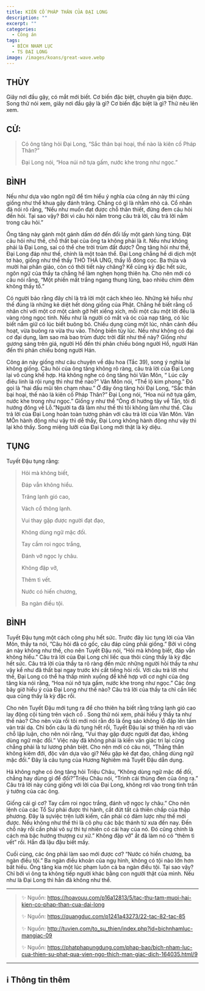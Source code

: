 ```yaml
---
title: KIẾN CỐ PHÁP THÂN CỦA ĐẠI LONG
description: ""
excerpt: ""
categories:
  - Công án
tags:
  - BÍCH NHAM LỤC
  - TS ĐẠI LONG
image: /images/koans/great-wave.webp
---
```


## THÙY

Giây nơi đầu gậy, có mắt mới biết. Cơ biến đặc biệt, chuyên gia biện được. Song thử nói xem, giây nơi đầu gậy là gì? Cơ biến đặc biệt là gì? Thử nêu lên xem.

## CỬ:

> Có ông tăng hỏi Đại Long, “Sắc thân bại hoại, thế nào là kiên cố Pháp Thân?” 
> 
> Đại Long nói, “Hoa núi nở tựa gấm, nước khe trong như ngọc.”

## BÌNH

Nếu như dựa vào ngôn ngữ để tìm hiểu ý nghĩa của công án này thì cũng giống như thể khua gậy đánh trăng. Chẳng có gì là nhằm nhò cả. Cổ nhân đã nói rõ rằng, “Nếu như muốn đạt được chỗ thân thiết, đừng đem câu hỏi đến hỏi. Tại sao vậy? Bởi vì câu hỏi nằm trong câu trả lời, câu trả lời nằm trong câu hỏi.”

Ông tăng này gánh một gánh dấm dớ đến đổi lấy một gánh lúng túng. Đặt câu hỏi như thế, chỗ thất bại của ông ta không phải là ít. Nếu như không phải là Đại Long, sai có thể che trời trùm đất được? Ông tăng hỏi như thế, Đại Long đáp như thế, chính là một toàn thể. Đại Long chẳng hề di dịch một tơ hào, giống như thể thấy THỎ THẢ ƯNG, thấy lỗ đóng cọc. Ba thừa và mười hai phần giáo, còn có thời tiết này chăng? Kể cũng kỳ đặc hết sức, ngôn ngữ của thầy ta chẳng hề làm nghẹn họng thiên hạ. Cho nên mới có câu nói rằng, “Một phiến mất trắng ngang thung lũng, bao nhiêu chim đêm không thấy tổ.”

Có người bảo rằng đây chỉ là trả lời một cách khéo léo. Những kẻ hiểu như thế đúng là những kẻ diệt hết dòng giống của Phật. Chẳng hề biết rằng cổ nhân chỉ với một cơ một cảnh gỡ hết xiếng xích, mỗi một câu một lời đều là vàng ròng ngọc tinh. Nếu như là người có mắt và óc của nạp tăng, có lúc biết nắm giữ có lúc biết buông bỏ. Chiếu dụng cùng một lúc, nhân cảnh đều hoạt, vừa buông ra vừa thu vào. Thông biến tùy lúc. Nếu như không có đại cơ đại dụng, làm sao mà bao trùm được trời đất như thế này? Giống như gương sáng trên giá, người Hồ đến thì phản chiếu bóng người Hồ, người Hán đến thì phản chiếu bóng người Hán.

Công án này giống như câu chuyện về dậu hoa (Tắc 39), song ý nghĩa lại không giống. Câu hỏi của ông tăng không rõ ràng, câu trả lời của Đại Long lại vô cùng khế hợp. Há không nghe có ông tăng hỏi Vân Môn, “ Lúc cây điêu linh lá rôi rụng thì như thế nào?” Vân Môn nói, “Thể lộ kim phong.” Đó gọi là “hai đầu mũi tên chạm nhau.” Ở đây ông tăng hỏi Đại Long, “Sắc thân bại hoại, thế nào là kiên cố Pháp Thân?” Đại Long nói, “Hoa núi nở tựa gấm, nước khe trong như ngọc.” Giống y như thể “Ông đi hướng tây về Tần, tôi đi hướng đông về Lỗ.”Người ta đã làm như thế thì tôi không làm như thế. Câu trả lời của Đại Long hoàn toàn tương phản với câu trả lời của Vân Môn. Vân MÔn hành động như vậy thì dễ thấy, Đại Long không hành động như vậy thì lại khó thấy. Song miệng lưỡi của Đại Long mới thật là kỳ diệu.

## TỤNG

Tuyết Đậu tụng rằng:

> Hỏi mà không biết,
>
> Đáp vẫn không hiểu.
>
> Trăng lạnh gió cao,
>
> Vách cổ thông lạnh.
>
> Vui thay gặp được người đạt đạo,
>
> Không dùng ngữ mặc đối.
>
> Tay cầm roi ngọc trắng,
>
> Đánh vỡ ngọc ly châu.
>
> Không đập vỡ,
>
> Thêm tì vết.
>
> Nước có hiến chương,
>
> Ba ngàn điều tội.

## BÌNH

Tuyết Đậu tụng một cách công phu hết sức. Trước đây lúc tụng lời của Vân Môn, thầy ta nói, ”Câu hỏi đã có gốc, câu đáp cũng phải giống.” Bởi vì công án này không như thế, cho nên Tuyết Đậu nói, “Hỏi mà không biết, đáp vẫn không hiểu.” Câu trả lời của Đại Long chỉ liếc qua thôi cũng thấy là kỳ đặc hết sức. Câu trả lời của thầy ta rõ ràng đến mức những người hỏi thầy ta như vậy kể như đã thất bại ngay trước khi cất tiếng hỏi rồi. Với câu trả lời như thế, Đại Long có thể hạ thấp mình xuống để khế hợp với cơ nghi của ông tăng kia nói rằng, “Hoa núi nở tựa gấm, nước khe trong như ngọc.” Các ông bây giờ hiểu ý của Đại Long như thế nào? Câu trả lời của thầy ta chỉ cần liếc qua cũng thấy là kỳ đặc rồi.

Cho nên Tuyết Đậu mới tụng ra để cho thiên hạ biết rằng trăng lạnh gió cao lay động cội tùng trên vách cổ . Song thử nói xem, phải hiểu ý thầy ta như thế nào? Cho nên vừa rồi tôi mới nói rằn đó là ống sáo không lỗ đập lên tấm vản trải dạ. Chỉ bốn câu là đủ tụng hết rồi, Tuyết Đậu lại sợ thiên hạ rơi vào chỗ lập luận, cho nên nói rằng, “Vui thay gặp được người đạt đạo, không dùng ngữ mặc đối.” Việc này đã không phải là kiến văn giác tri lại cũng chẳng phải là tư lương phân biệt. Cho nên mới có câu nói, “Thẳng thắn không kiêm đới, độc văn dựa vào gì? Nếu gặp kẻ đạt đạo, chẳng dùng ngữ mặc đối.” Đây là câu tụng của Hương Nghiêm mà Tuyết Đậu dẫn dụng.

Há không nghe có ông tăng hỏi Triệu Châu, “Không dùng ngữ mặc để đối, chẳng hay dùng gì để đối?”Triệu Châu nói, “Trình cái thùng đen của ông ra.” Câu trả lời này cũng giống với lời của Đại Long, không rơi vào trong tình trần ý tưởng của các ông.

Giống cái gì cơ? Tay cầm roi ngọc trắng, đánh vỡ ngọc ly châu.” Cho nên lệnh của các Tổ Sư phải được thi hành, cắt đứt tất cả thiên chấp của thập phương. Đây là sựviệc trên lưỡi kiếm, cần phải có đảm lược như thế mới được. Nếu không như thế thì là cô phụ các bậc thánh từ xưa đến nay. Đến chỗ này rồi cần phải vô sự thì tự nhiên có cái hay của nó. Đó cũng chính là cách mà bậc hướng thượng cư xử.” Không đập vỡ” ắt đã làm nó có “thêm tì vết” rồi. Hẳn đã lậu đậu biết mấy.

Cuối cùng, các ông phải làm sao mới được cơ? “Nước có hiến chương, ba ngàn điều tội.” Ba ngàn điều khoản của ngụ hình, không có tội nào lớn hơn bất hiếu. Ông tăng kia một lúc phạm luôn cả ba ngàn điều tội. Tại sao vậy? Chỉ bởi vì ông ta không tiếp người khác bằng con người thật của mình. Nếu như là Đại Long thì hẳn đã không như thế.

<hr class="blog-rule" />

> ✨ Nguồn: https://hoavouu.com/p16a12813/5/tac-thu-tam-muoi-hai-kien-co-phap-than-cua-dai-long
>
> ✨ Nguồn: https://quangduc.com/p1241a43273/22-tac-82-tac-85
>
> ✨ Nguồn: http://tuvien.com/to_su_thien/index.php?id=bichnhamluc-mangiac-09
>
> ✨ Nguồn: https://phatphapungdung.com/phap-bao/bich-nham-luc-cua-thien-su-phat-qua-vien-ngo-thich-man-giac-dich-164035.html/9

<hr class="blog-rule" />

## ℹ️ Thông tin thêm

[^1]: ⭐️ <a href="/masters/ts-dai-long/" target="_blank">TS ĐẠI LONG</a>
